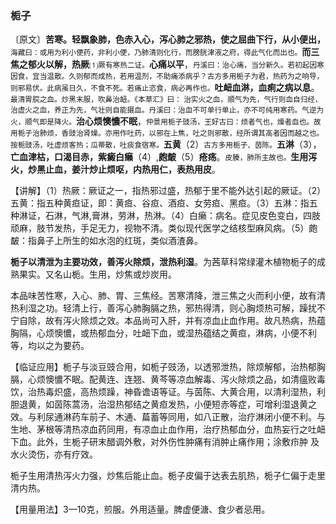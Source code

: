 ### 栀子

〔原文〕**苦寒。轻飘象肺，色赤入心，泻心肺之邪热，使之屈曲下行，从小便出，**<small>海藏曰：或用为利小便药，非利小便，乃肺清则化行，而膀胱津液之府，得此气化而出也。</small>**而三焦之郁火以解，热厥**⑴<small>厥有寒热二证。</small>**心痛以平**，<small>丹溪曰：治心痛，当分新久。若初起因寒因食，宜当温散。久则郁而成热，若用温剂，不助痛添病乎？古方多用栀子为君，热药为之响导，则邪易伏。此病虽日久，不食不死。若痛止恣食，病必再作也。</small>**吐衄血淋，血痢之病以息**。<small>最清胃脘之血。炒黑末服，吹鼻治衄。《本草汇》曰： 治实火之血，顺气为先，气行则血自归经，治虚火之血，养正为先，气壮则自能摄血。丹溪曰：治血不可单行单止，亦不可纯用寒药。气逆为火，顺气即是降火。</small>**治心烦懊憹不眠**，<small>仲景用栀子豉汤，王好古曰：烦者气也，燥者血也。故用栀子治肺烦，香豉治肾燥。亦用作吐药，以邪在上焦，吐之则邪散，经所谓其高者因而越之也。按栀豉汤，吐虚烦客热；瓜蒂散，吐痰食宿寒。</small>**五黄**（2）<small>古方多用栀子、茵陈。</small>**五淋**（3），**亡血津枯，口渴目赤，紫癜白癞**（4）,**皰皶**（5）**疮疡**。<small>皮腠，肺所主故也。</small>**生用泻火，炒黑止血，姜汁炒止烦呕，内热用仁，表热用皮**。

【讲解】（1）热厥：厥证之一，指热邪过盛，热郁于里不能外达引起的厥证。（2）五黄：指五种黄疸证，即：黄疸、谷疸、酒疸、女劳疸、黑疸。（3）五淋：指五种淋证，石淋，气淋,膏淋，劳淋，热淋。（4）白癞：病名。症见皮色变白，四肢顽麻，肢节发热，手足无力，视物不清。类似现代医学之结核型麻风病。（5）皰皶：指鼻子上所生的如水泡的红斑，类似酒渣鼻。

**栀子以清泄为主要功效，善泻火除烦，泄热利湿**。为茜草科常绿灌木植物栀子的成熟果实。又名山栀。生用，炒焦或炒炭用。

 本品味苦性寒，入心、肺、胃、三焦经。苦寒清降，泄三焦之火而利小便，故有清热利湿之功。轻清上行，善泻心肺胸膈之热，邪热得清，则心胸烦热可解，躁扰不宁自除，故有泻火除烦之效。本品尚可入肝，并有凉血止血作用。故凡热病，热蕴胸隔，心烦懊憹，或热郁血分，吐衄下血，或湿热蕴结之黄疸，淋病，小便不利等，均以之为要药。

【临证应用】栀子与淡豆豉合用，如栀子豉汤，以透邪泄热，除烦解郁，治热郁胸膈，心烦懊憹不眠。配黄连、连翘、黄芩等凉血解毒、泻火除烦之品，如清瘟败毒饮，治热毒炽盛，高热烦躁，神昏谵语等证。与茵陈、大黄合用，以清利湿热，利胆退黄，如茵陈蒿汤，治湿热郁结之黄疸发热，小便短赤等症，可增利湿退黄之效。与利尿通淋药车前子、木通、萹蓄等同用，如八正散，治疗淋闭小便不利。与生地、茅根等清热凉血药同用，有凉血止血作用，治疗热郁血分，血热妄行之吐衄下血。此外，生栀子研末醋调外敷，对外伤性肿痛有消肿止痛作用；涂敷疖肿
及水火烫伤，亦有疗效。

栀子生用清热泻火力强，炒焦后能止血。栀子皮偏于达表去肌热，栀子仁偏于走里清内热。

【用量用法】3—10克，煎服。外用适量。脾虚便溏、食少者忌用。